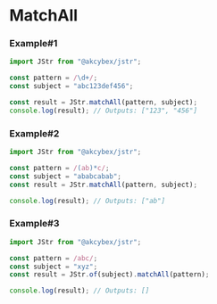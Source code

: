 # MatchAll

### Example#1

```javascript
import JStr from "@akcybex/jstr";

const pattern = /\d+/;
const subject = "abc123def456";

const result = JStr.matchAll(pattern, subject);
console.log(result); // Outputs: ["123", "456"]
```

### Example#2

```javascript
import JStr from "@akcybex/jstr";

const pattern = /(ab)*c/;
const subject = "ababcabab";
const result = JStr.matchAll(pattern, subject);

console.log(result); // Outputs: ["ab"]
```

### Example#3

```javascript
import JStr from "@akcybex/jstr";

const pattern = /abc/;
const subject = "xyz";
const result = JStr.of(subject).matchAll(pattern);

console.log(result); // Outputs: []
```

